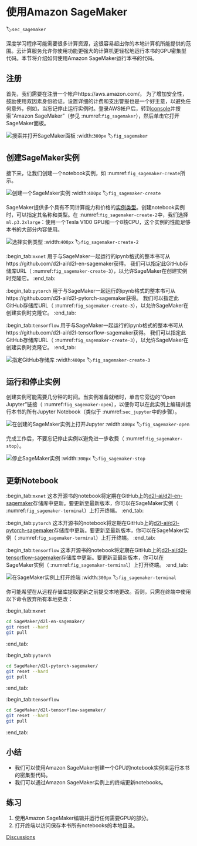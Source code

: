 # 使用Amazon SageMaker
:label:`sec_sagemaker`

深度学习程序可能需要很多计算资源，这很容易超出你的本地计算机所能提供的范围。云计算服务允许你使用功能更强大的计算机更轻松地运行本书的GPU密集型代码。本节将介绍如何使用Amazon SageMaker运行本书的代码。

## 注册

首先，我们需要在注册一个帐户https://aws.amazon.com/。 为了增加安全性，鼓励使用双因素身份验证。设置详细的计费和支出警报也是一个好主意，以避免任何意外，例如，当忘记停止运行实例时。登录AWS帐户后，转到[console](http://console.aws.amazon.com/)并搜索“Amazon SageMaker”（参见 :numref:`fig_sagemaker`），然后单击它打开SageMaker面板。

![搜索并打开SageMaker面板](sagemaker.png)
:width:`300px`
:label:`fig_sagemaker`

## 创建SageMaker实例

接下来，让我们创建一个notebook实例，如 :numref:`fig_sagemaker-create`所示。

![创建一个SageMaker实例](sagemaker-create.png)
:width:`400px`
:label:`fig_sagemaker-create`

SageMaker提供多个具有不同计算能力和价格的[实例类型](https://aws.amazon.com/sagemaker/pricing/instance-types/)。创建notebook实例时，可以指定其名称和类型。在 :numref:`fig_sagemaker-create-2`中，我们选择`ml.p3.2xlarge`：使用一个Tesla V100 GPU和一个8核CPU，这个实例的性能足够本书的大部分内容使用。

![选择实例类型](sagemaker-create-2.png)
:width:`400px`
:label:`fig_sagemaker-create-2`

:begin_tab:`mxnet`
用于与SageMaker一起运行的ipynb格式的整本书可从https://github.com/d2l-ai/d2l-en-sagemaker获得。
我们可以指定此GitHub存储库URL（ :numref:`fig_sagemaker-create-3`），以允许SageMaker在创建实例时克隆它。
:end_tab:

:begin_tab:`pytorch`
用于与SageMaker一起运行的ipynb格式的整本书可从https://github.com/d2l-ai/d2l-pytorch-sagemaker获得。
我们可以指定此GitHub存储库URL（ :numref:`fig_sagemaker-create-3`），以允许SageMaker在创建实例时克隆它。
:end_tab:

:begin_tab:`tensorflow`
用于与SageMaker一起运行的ipynb格式的整本书可从https://github.com/d2l-ai/d2l-tensorflow-sagemaker获得。
我们可以指定此GitHub存储库URL（ :numref:`fig_sagemaker-create-3`），以允许SageMaker在创建实例时克隆它。
:end_tab:

![指定GitHub存储库](sagemaker-create-3.png)
:width:`400px`
:label:`fig_sagemaker-create-3`

## 运行和停止实例

创建实例可能需要几分钟的时间。当实例准备就绪时，单击它旁边的“Open Jupyter”链接（ :numref:`fig_sagemaker-open`），以便你可以在此实例上编辑并运行本书的所有Jupyter Notebook（类似于 :numref:`sec_jupyter`中的步骤）。

![在创建的SageMaker实例上打开Jupyter](sagemaker-open.png)
:width:`400px`
:label:`fig_sagemaker-open`

完成工作后，不要忘记停止实例以避免进一步收费（ :numref:`fig_sagemaker-stop`）。

![停止SageMaker实例](sagemaker-stop.png)
:width:`300px`
:label:`fig_sagemaker-stop`

## 更新Notebook

:begin_tab:`mxnet`
这本开源书的notebook将定期在GitHub上的[d2l-ai/d2l-en-sagemaker](https://github.com/d2l-ai/d2l-en-sagemaker)存储库中更新。要更新至最新版本，你可以在SageMaker实例（ :numref:`fig_sagemaker-terminal`）上打开终端。
:end_tab:

:begin_tab:`pytorch`
这本开源书的notebook将定期在GitHub上的[d2l-ai/d2l-pytorch-sagemaker](https://github.com/d2l-ai/d2l-pytorch-sagemaker)存储库中更新。要更新至最新版本，你可以在SageMaker实例（ :numref:`fig_sagemaker-terminal`）上打开终端。
:end_tab:

:begin_tab:`tensorflow`
这本开源书的notebook将定期在GitHub上的[d2l-ai/d2l-tensorflow-sagemaker](https://github.com/d2l-ai/d2l-tensorflow-sagemaker)存储库中更新。要更新至最新版本，你可以在SageMaker实例（ :numref:`fig_sagemaker-terminal`）上打开终端。
:end_tab:

![在SageMaker实例上打开终端](sagemaker-terminal.png)
:width:`300px`
:label:`fig_sagemaker-terminal`

你可能希望在从远程存储库提取更新之前提交本地更改。否则，只需在终端中使用以下命令放弃所有本地更改：

:begin_tab:`mxnet`

```bash
cd SageMaker/d2l-en-sagemaker/
git reset --hard
git pull
```


:end_tab:

:begin_tab:`pytorch`

```bash
cd SageMaker/d2l-pytorch-sagemaker/
git reset --hard
git pull
```


:end_tab:

:begin_tab:`tensorflow`

```bash
cd SageMaker/d2l-tensorflow-sagemaker/
git reset --hard
git pull
```


:end_tab:

## 小结

* 我们可以使用Amazon SageMaker创建一个GPU的notebook实例来运行本书的密集型代码。
* 我们可以通过Amazon SageMaker实例上的终端更新notebooks。

## 练习

1. 使用Amazon SageMaker编辑并运行任何需要GPU的部分。
1. 打开终端以访问保存本书所有notebooks的本地目录。

[Discussions](https://discuss.d2l.ai/t/5732)
